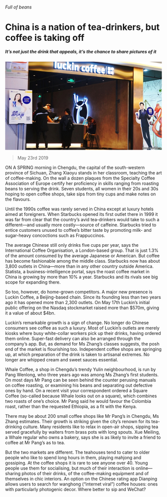 ###### Full of beans

# China is a nation of tea-drinkers, but coffee is taking off 

##### It’s not just the drink that appeals, it’s the chance to share pictures of it 

![image](images/20190525_CNP002_0.jpg) 

> May 23rd 2019 

ON A SPRING morning in Chengdu, the capital of the south-western province of Sichuan, Zhang Xiaoyu stands in her classroom, teaching the art of coffee-making. On the wall a dozen plaques from the Specialty Coffee Association of Europe certify her proficiency in skills ranging from roasting beans to serving the drink. Seven students, all women in their 20s and 30s hoping to open coffee shops, take sips from tiny cups and make notes on the flavours. 

Until the 1990s coffee was rarely served in China except at luxury hotels aimed at foreigners. When Starbucks opened its first outlet there in 1999 it was far from clear that the country’s avid tea-drinkers would take to such a different—and usually more costly—source of caffeine. Starbucks tried to entice customers unused to coffee’s bitter taste by promoting milk- and sugar-heavy concoctions such as Frappuccinos. 

The average Chinese still only drinks five cups per year, says the International Coffee Organisation, a London-based group. That is just 1.3% of the amount consumed by the average Japanese or American. But coffee has become fashionable among the middle class. Starbucks now has about 3,800 outlets in China—more than in any other country outside America. Statista, a business-intelligence portal, says the roast coffee market in China is growing by more than 10% a year. Starbucks and its rivals see big scope for expanding there. 

So too, however, do home-grown competitors. A major new presence is Luckin Coffee, a Beijing-based chain. Since its founding less than two years ago it has opened more than 2,300 outlets. On May 17th Luckin’s initial public offering on the Nasdaq stockmarket raised more than $570m, giving it a value of about $4bn. 

Luckin’s remarkable growth is a sign of change. No longer do Chinese consumers see coffee as such a luxury. Most of Luckin’s outlets are merely kiosks where busy white-collar workers pick up their drinks, having ordered them online. Super-fast delivery can also be arranged through the company’s app. But, as demand for Ms Zhang’s classes suggests, the posh end of the market is flourishing too. Independent coffee shops are springing up, at which preparation of the drink is taken to artisanal extremes. No longer are whipped cream and sweet sauces essential. 

Whale Coffee, a shop in Chengdu’s trendy Yulin neighbourhood, is run by Pang Wenlong, who three years ago was among Ms Zhang’s first students. On most days Mr Pang can be seen behind the counter perusing manuals on coffee roasting, or examining his beans and separating out defective ones by hand. On a recent visit your correspondent ordered a Square Coffee (so-called because Whale looks out on a square), which combines two roasts of one’s choice. Mr Pang said he would favour the Colombia roast, rather than the requested Ethiopia, as a fit with the Kenya. 

There may be about 200 small coffee shops like Mr Pang’s in Chengdu, Ms Zhang estimates. Their growth is striking given the city’s renown for its tea-drinking culture. Many residents like to relax in open-air shops, sipping tea served gracefully by waiters from brass pots with long spouts. Xue Meiling, a Whale regular who owns a bakery, says she is as likely to invite a friend to coffee at Mr Pang’s as to tea. 

But the two markets are different. The teahouses tend to cater to older people who like to spend long hours in them, playing mahjong and gossiping. At the coffee shops it is rare to see anyone over 40. Young people use them for socialising, but much of their interaction is online—sharing photos of their drinks, of the coffee-making equipment and of themselves in chic interiors. An option on the Chinese rating app Dianping allows users to search for wanghong (“internet viral”) coffee houses: ones with particularly photogenic decor. Where better to sip and WeChat? 


